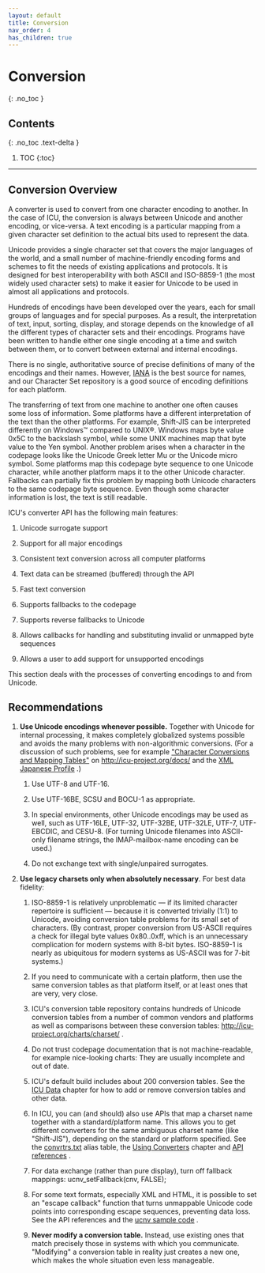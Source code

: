 ```yaml
---
layout: default
title: Conversion
nav_order: 4
has_children: true
---
```

<!--
© 2020 and later: Unicode, Inc. and others.
License & terms of use: http://www.unicode.org/copyright.html
-->

# Conversion
{: .no_toc }

## Contents
{: .no_toc .text-delta }

1. TOC
{:toc}

---

## Conversion Overview

A converter is used to convert from one character encoding to another. In the
case of ICU, the conversion is always between Unicode and another encoding, or
vice-versa. A text encoding is a particular mapping from a given character set
definition to the actual bits used to represent the data.

Unicode provides a single character set that covers the major languages of the
world, and a small number of machine-friendly encoding forms and schemes to fit
the needs of existing applications and protocols. It is designed for best
interoperability with both ASCII and ISO-8859-1 (the most widely used character
sets) to make it easier for Unicode to be used in almost all applications and
protocols.

Hundreds of encodings have been developed over the years, each for small groups
of languages and for special purposes. As a result, the interpretation of text,
input, sorting, display, and storage depends on the knowledge of all the
different types of character sets and their encodings. Programs have been
written to handle either one single encoding at a time and switch between them,
or to convert between external and internal encodings.

There is no single, authoritative source of precise definitions of many of the
encodings and their names. However,
[IANA](http://www.iana.org/assignments/character-sets) is the best source for
names, and our Character Set repository is a good source of encoding definitions
for each platform.

The transferring of text from one machine to another one often causes some loss
of information. Some platforms have a different interpretation of the text than
the other platforms. For example, Shift-JIS can be interpreted differently on
Windows™ compared to UNIX®. Windows maps byte value 0x5C to the backslash
symbol, while some UNIX machines map that byte value to the Yen symbol. Another
problem arises when a character in the codepage looks like the Unicode Greek
letter Mu or the Unicode micro symbol. Some platforms map this codepage byte
sequence to one Unicode character, while another platform maps it to the other
Unicode character. Fallbacks can partially fix this problem by mapping both
Unicode characters to the same codepage byte sequence. Even though some
character information is lost, the text is still readable.

ICU's converter API has the following main features:

1.  Unicode surrogate support

2.  Support for all major encodings

3.  Consistent text conversion across all computer platforms

4.  Text data can be streamed (buffered) through the API

5.  Fast text conversion

6.  Supports fallbacks to the codepage

7.  Supports reverse fallbacks to Unicode

8.  Allows callbacks for handling and substituting invalid or unmapped byte
    sequences

9.  Allows a user to add support for unsupported encodings

This section deals with the processes of converting encodings to and from
Unicode.

## Recommendations

1.  **Use Unicode encodings whenever possible.** Together with Unicode for
    internal processing, it makes completely globalized systems possible and
    avoids the many problems with non-algorithmic conversions. (For a discussion
    of such problems, see for example ["Character Conversions and Mapping
    Tables"](http://icu-project.org/docs/papers/conversions_and_mappings_iuc19.ppt)
    on <http://icu-project.org/docs/> and the [XML Japanese
    Profile](http://www.w3.org/TR/japanese-xml/) .)

    1.  Use UTF-8 and UTF-16.

    2.  Use UTF-16BE, SCSU and BOCU-1 as appropriate.

    3.  In special environments, other Unicode encodings may be used as well,
        such as UTF-16LE, UTF-32, UTF-32BE, UTF-32LE, UTF-7, UTF-EBCDIC, and
        CESU-8. (For turning Unicode filenames into ASCII-only filename strings,
        the IMAP-mailbox-name encoding can be used.)

    4.  Do not exchange text with single/unpaired surrogates.

2.  **Use legacy charsets only when absolutely necessary**. For best data
    fidelity:

    1.  ISO-8859-1 is relatively unproblematic — if its limited character
        repertoire is sufficient — because it is converted trivially (1:1) to
        Unicode, avoiding conversion table problems for its small set of
        characters. (By contrast, proper conversion from US-ASCII requires a
        check for illegal byte values 0x80..0xff, which is an unnecessary
        complication for modern systems with 8-bit bytes. ISO-8859-1 is nearly
        as ubiquitous for modern systems as US-ASCII was for 7-bit systems.)

    2.  If you need to communicate with a certain platform, then use the same
        conversion tables as that platform itself, or at least ones that are
        very, very close.

    3.  ICU's conversion table repository contains hundreds of Unicode
        conversion tables from a number of common vendors and platforms as well
        as comparisons between these conversion tables:
        <http://icu-project.org/charts/charset/> .

    4.  Do not trust codepage documentation that is not machine-readable, for
        example nice-looking charts: They are usually incomplete and out of
        date.

    5.  ICU's default build includes about 200 conversion tables. See the [ICU
        Data](../icudata.md) chapter for how to add or remove conversion tables
        and other data.

    6.  In ICU, you can (and should) also use APIs that map a charset name
        together with a standard/platform name. This allows you to get different
        converters for the same ambiguous charset name (like "Shift-JIS"),
        depending on the standard or platform specified. See the
        [convrtrs.txt](https://github.com/unicode-org/icu/blob/master/icu4c/source/data/mappings/convrtrs.txt)
        alias table, the [Using Converters](converters.md) chapter and [API
        references](https://unicode-org.github.io/icu-docs/apidoc/released/icu4c/ucnv_8h.html) .

    7.  For data exchange (rather than pure display), turn off fallback
        mappings: ucnv_setFallback(cnv, FALSE);

    8.  For some text formats, especially XML and HTML, it is possible to set an
        "escape callback" function that turns unmappable Unicode code points
        into corresponding escape sequences, preventing data loss. See the API
        references and the [ucnv sample
        code](https://github.com/unicode-org/icu/tree/master/icu4c/source/samples/ucnv/)
        .

    9.  **Never modify a conversion table.** Instead, use existing ones that
        match precisely those in systems with which you communicate. "Modifying"
        a conversion table in reality just creates a new one, which makes the
        whole situation even less manageable.
